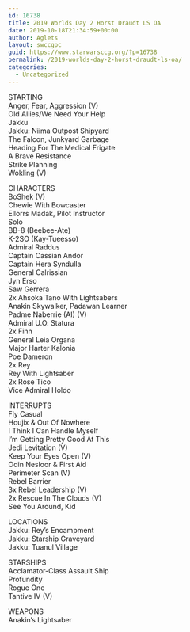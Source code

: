 ```yaml
---
id: 16738
title: 2019 Worlds Day 2 Horst Draudt LS OA
date: 2019-10-18T21:34:59+00:00
author: Aglets
layout: swccgpc
guid: https://www.starwarsccg.org/?p=16738
permalink: /2019-worlds-day-2-horst-draudt-ls-oa/
categories:
  - Uncategorized
---
```

STARTING  
Anger, Fear, Aggression (V)  
Old Allies/We Need Your Help  
Jakku  
Jakku: Niima Outpost Shipyard  
The Falcon, Junkyard Garbage  
Heading For The Medical Frigate  
A Brave Resistance  
Strike Planning  
Wokling (V)

CHARACTERS  
BoShek (V)  
Chewie With Bowcaster  
Ellorrs Madak, Pilot Instructor  
Solo  
BB-8 (Beebee-Ate)  
K-2SO (Kay-Tueesso)  
Admiral Raddus  
Captain Cassian Andor  
Captain Hera Syndulla  
General Calrissian  
Jyn Erso  
Saw Gerrera  
2x Ahsoka Tano With Lightsabers  
Anakin Skywalker, Padawan Learner  
Padme Naberrie (AI) (V)  
Admiral U.O. Statura  
2x Finn  
General Leia Organa  
Major Harter Kalonia  
Poe Dameron  
2x Rey  
Rey With Lightsaber  
2x Rose Tico  
Vice Admiral Holdo

INTERRUPTS  
Fly Casual  
Houjix & Out Of Nowhere  
I Think I Can Handle Myself  
I&#8217;m Getting Pretty Good At This  
Jedi Levitation (V)  
Keep Your Eyes Open (V)  
Odin Nesloor & First Aid  
Perimeter Scan (V)  
Rebel Barrier  
3x Rebel Leadership (V)  
2x Rescue In The Clouds (V)  
See You Around, Kid

LOCATIONS  
Jakku: Rey&#8217;s Encampment  
Jakku: Starship Graveyard  
Jakku: Tuanul Village

STARSHIPS  
Acclamator-Class Assault Ship  
Profundity  
Rogue One  
Tantive IV (V)

WEAPONS  
Anakin&#8217;s Lightsaber